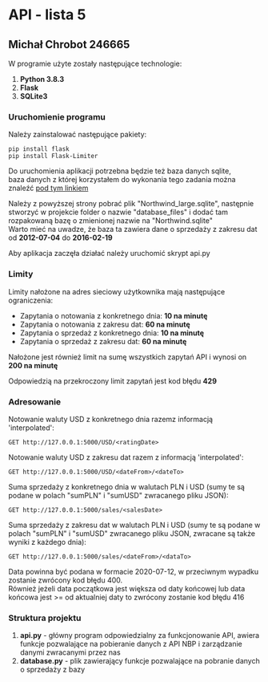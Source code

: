 # API - lista 5
## Michał Chrobot 246665

W programie użyte zostały następujące technologie:
1. **Python 3.8.3**
2. **Flask**
3. **SQLite3**

### Uruchomienie programu

Należy zainstalować następujące pakiety:
```
pip install flask
pip install Flask-Limiter
```

Do uruchomienia aplikacji potrzebna będzie też baza danych sqlite,<br/>
baza danych z której korzystałem do wykonania tego zadania można znaleźć [pod tym linkiem](https://github.com/jpwhite3/northwind-SQLite3)<br/>

Należy z powyższej strony pobrać plik "Northwind_large.sqlite", następnie stworzyć w projekcie folder o nazwie "database_files" i dodać tam rozpakowaną bazę o zmienionej nazwie na "Northwind.sqlite"<br/>
Warto mieć na uwadze, że baza ta zawiera dane o sprzedaży z zakresu dat od **2012-07-04** do **2016-02-19**

Aby aplikacja zaczęła działać należy uruchomić skrypt api.py

### Limity

Limity nałożone na adres sieciowy użytkownika mają następujące ograniczenia:
* Zapytania o notowania z konkretnego dnia: **10 na minutę**
* Zapytania o notowania z zakresu dat: **60 na minutę**
* Zapytania o sprzedaż z konkretnego dnia: **10 na minutę**
* Zapytania o sprzedaż z zakresu dat: **60 na minutę**

Nałożone jest również limit na sumę wszystkich zapytań API i wynosi on **200 na minutę**

Odpowiedzią na przekroczony limit zapytań jest kod błędu **429**

### Adresowanie

Notowanie waluty USD z konkretnego dnia razemz informacją 'interpolated':
```
GET http://127.0.0.1:5000/USD/<ratingDate>
```
Notowanie waluty USD z zakresu dat razem z informacją 'interpolated':
```
GET http://127.0.0.1:5000/USD/<dateFrom>/<dateTo> 
```
Suma sprzedaży z konkretnego dnia w walutach PLN i USD (sumy te są podane w polach "sumPLN" i "sumUSD" zwracanego pliku JSON):
```
GET http://127.0.0.1:5000/sales/<salesDate>
```
Suma sprzedaży z zakresu dat w walutach PLN i USD (sumy te są podane w polach "sumPLN" i "sumUSD" zwracanego pliku JSON, zwracane są także wyniki z każdego dnia):
```
GET http://127.0.0.1:5000/sales/<dateFrom>/<dataTo>
```
Data powinna być podana w formacie 2020-07-12, w przeciwnym wypadku zostanie zwrócony kod błędu 400.<br/>
Również jeżeli data początkowa jest większa od daty końcowej lub data końcowa jest >= od aktualniej daty to zwrócony zostanie kod błędu 416

### Struktura projektu

1. **api.py** - główny program odpowiedzialny za funkcjonowanie API, awiera funkcje pozwalające na pobieranie danych z API NBP i zarządzanie danymi zwracanymi przez nas
2. **database.py** - plik zawierający funkcje pozwalające na pobranie danych o sprzedaży z bazy
